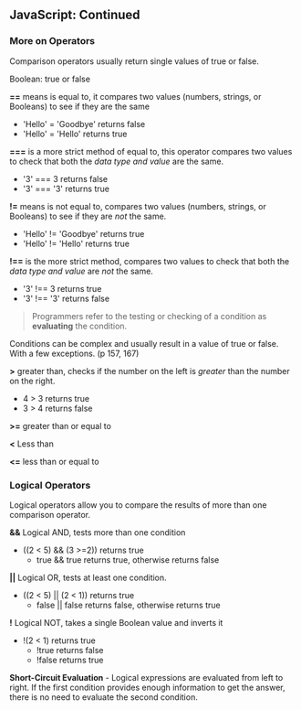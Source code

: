 ## JavaScript: Continued

### More on Operators

Comparison operators usually return single values of true or false.

Boolean: true or false

**==** means is equal to, it compares two values (numbers, strings, or Booleans) to see if they are the same

- 'Hello' = 'Goodbye' returns false
- 'Hello' = 'Hello' returns true

**===** is a more strict method of equal to, this operator compares two values to check that both the *data type and value* are the same.

- '3' === 3 returns false
- '3' === '3' returns true

**!=** means is not equal to, compares two values (numbers, strings, or Booleans) to see if they are *not* the same.

- 'Hello' != 'Goodbye' returns true
- 'Hello' != 'Hello' returns true

**!==** is the more strict method, compares two values to check that both the *data type and value* are *not* the same.

- '3' !== 3 returns true
- '3' !== '3' returns false

> Programmers refer to the testing or checking of a condition as **evaluating** the condition.

Conditions can be complex and usually result in a value of true or false. With a few exceptions. (p 157, 167)

**>** greater than, checks if the number on the left is *greater* than the number on the right.

- 4 > 3 returns true
- 3 > 4 returns false

**>=** greater than or equal to

**<** Less than

**<=** less than or equal to

### Logical Operators

Logical operators allow you to compare the results of more than one comparison operator.

**&&** Logical AND, tests more than one condition

- ((2 < 5) && (3 >=2)) returns true
    - true && true returns true, otherwise returns false

**||** Logical OR, tests at least one condition.

- ((2 < 5) || (2 < 1)) returns true
    - false || false returns false, otherwise returns true

**!** Logical NOT, takes a single Boolean value and inverts it

- !(2 < 1) returns true
    - !true returns false
    - !false returns true

**Short-Circuit Evaluation**
    - Logical expressions are evaluated from left to right. If the first condition provides enough information to get the answer, there is no need to evaluate the second condition.
